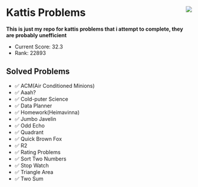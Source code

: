 # Kattis Problems <img align="right" src="https://open.kattis.com/images/kattis/judge.png?7f7dbf=">
**This is just my repo for kattis problems that i attempt to complete, they are probably unefficient**

* Current Score: 32.3
* Rank:         22893

## Solved Problems
* :white_check_mark: ACM(Air Conditioned Minions)
* :white_check_mark: Aaah?
* :white_check_mark: Cold-puter Science
* :white_check_mark: Data Planner
* :white_check_mark: Homework(Heimavinna)
* :white_check_mark: Jumbo Javelin
* :white_check_mark: Odd Echo
* :white_check_mark: Quadrant
* :white_check_mark: Quick Brown Fox
* :white_check_mark: R2
* :white_check_mark: Rating Problems
* :white_check_mark: Sort Two Numbers
* :white_check_mark: Stop Watch
* :white_check_mark: Triangle Area
* :white_check_mark: Two Sum
